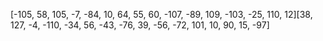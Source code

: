 [-105, 58, 105, -7, -84, 10, 64, 55, 60, -107, -89, 109, -103, -25, 110, 12][38, 127, -4, -110, -34, 56, -43, -76, 39, -56, -72, 101, 10, 90, 15, -97]